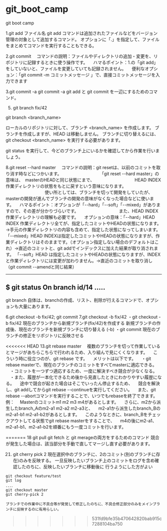 # git_boot_camp
git boot camp

1.git add ファイル名
git add コマンドは追加されたファイルなどをバージョン管理の対象として追加するコマンド。
オプションに「.」を指定して、ファイルをまとめてコマンドを実行することもできる。


2.git commit
　コマンドの説明：ファイルやディレクトリの追加・変更を、リポジトリに記録するときに使う操作です。
　ハマるポイント：1.の「git add」をしていないと、ファイルを変更していても記録されません。
　便利なオプション：「git commit -m コミットメッセージ 」で、直接コミットメッセージを入力できます

3.git commit -a
git commit -a
git add と git commit を一辺にするためのコマンド。


5. git branch fix/42

git branch <branch_name>

ローカルのリポジトリに対して、ブランチ <branch_name> を作成します。
ブランチを作成しますが、HEAD は移動しません。
ブランチに切り替えるには、git checkout <branch_name> を実行する必要があります。

git status を実行して、今どのブランチ上にいるかを確認してから作業を行いましょう。

8.git reset --hard master
　コマンドの説明：git resetは、以前のコミットを取り消す時などにつかいます。
　　　　　　　　　「git reset --hard master」の意味は、　masterのHEADと同じ状態にまで、
　　　　　　　　　HEAD INDEX 作業ディレクトリの状態をもとに戻すという意味になります。
　　　　　　　　　使い所としては、ブランチを切って開発をしていたが、masterの開発が進んでブランチの開発の意味がなくなった場合などに使います。
　ハマるポイント：オプションが「--hard」「--soft」「--mixed」がありますので、その差が分かりづらいです。
　　　　　　　　　また、HEAD INDEX 作業ディレクトリの理解も必要です。
　オプションの意味：「--hard」HEAD INDEX 作業ディレクトリ全てが、指定したコミットやHEADの状態になります。→手元の作業ディレクトリの内容も含めて、指定した状態になってしまいます。
                 「--mixed」HEAD INDEXは指定したコミットやHEADの状態になりますが、作業ディレクトリはそのままです。（オプション指定しない場合のデフォルトはこれ）→直近のコミットと、git addでインデックスに加えた結果が取り消されます。
                 「--soft」HEAD は指定したコミットやHEADの状態になりますが、INDEXと作業ディレクトリには変更が加わりません。→直近のコミットを取り消し（git commit --amendと同じ結果）

----------------
$ git status
On branch id/14
.....
----------------

git branch 自体は、branchの作成、リスト、削除が行えるコマンドで、オプションも大量にあります。

6.git checkout -b fix/42; git commit
7.git checkout -b fix/42
・git checkout -b fix/42
    現在のブランチから新規ブランチ(fix/42)を作成する
    新規ブランチの作成後、現在のブランチを新規ブランチに切り替える (-b)
・git commit
    現在のブランチの修正をリポジトリに反映させる

<<<<<<< HEAD
13.git rebase master
　複数のブランチを切って作業しているとマージがあちらこちらで行われるため、入り組んで見にくくなります。
　こういう時に役立つのが、git rebase です。
　メリットは以下です。
　・git rebase masterで、現在のブランチのコミットをすべてmasterに適応できる。
　・コミットを一つずつ適応するため、一度に解決すべき競合が少なくなる。
　・また、履歴が一本化できるため後から見直したときにわかりやすい履歴になる。 
　途中で競合が起きた場合はそこでいったん停止するため、
　競合を解決し、git addしてからgit rebase --continueを実行してください。
　また、git rebase --abortコマンドを実行することで、いつでもrebaseを終了できます。　
　例：
　Masterのコミットm1 m2 m3 m4があるとします。
　さらに、m2から派生したbranch_Aのm2-a1 m2-a2 m2-a3と、
　m2-a1から派生したbranch_Bのm2-a1-b1 m2-a1-b2があるとします。
　このようなときに、branch_Bをチェックアウトしてる状態でgit rebase masterをすることで、
　m4の後にm2-a1、m2-a1-b1、m2-a1-b2を順番にもう一度コミットを行います。



=======
18 git pull
 git fetch と git merageの両方をするためのコマンド
 競合が発生した場合は、該当部分を手動で直してマージし直す必要があります。

21. git cherry pick 2
    現在選択中のブランチに、2のコミット(別のブランチに存在)のみを反映する。
    一旦反映したいブランチ上のコミットをログを含め確認したのちに、反映したいブランチに移動後に
    行うようにした方がよい
```
git checkout feature/test
git log
．．．．
git checkout master
git cherry-pick 2
```
    ブランチでの作業中に不具合等が発覚して修正したのちに、不具合修正部分のみをメインブランチに反映するのに有用らしい。
>>>>>>> 531fd9bfe35b470642820bab915c7288104ba750
